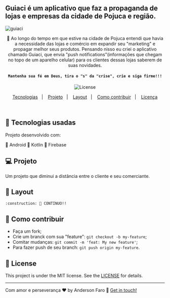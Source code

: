 ## Guiaci é um aplicativo que faz a propaganda de lojas e empresas da cidade de Pojuca e região.

![guiaci](https://user-images.githubusercontent.com/3237047/78358924-65ad1500-758a-11ea-8434-d0396d41703b.png)


<p align="center"> 
	 🚀 Ao longo do tempo em que estive na cidade de Pojuca entendi que havia a necessidade das lojas e comércio em expandir seu "marketing"  e propagar melhor seus produtos. Pensando nisso eu criei o aplicativo chamado Guiaci, que envia "push notifications"(informações que chegam no topo de um aparelho celular) para os clientes dessas lojas saberem de suas novidades.
	
</p>
<h4 align="center"> 

	Mantenha sua fé em Deus, tira o "s" da "crise", crie e siga firme!!!
</h4>

<p align="center">
  
  
  <img alt="License" src="https://img.shields.io/badge/license-MIT-brightgreen">
</p>

<p align="center">
  <a href="#rocket-Technologies">Tecnologias</a>&nbsp;&nbsp;&nbsp;|&nbsp;&nbsp;&nbsp;
  <a href="#-project">Projeto</a>&nbsp;&nbsp;&nbsp;|&nbsp;&nbsp;&nbsp;
  <a href="#-layout">Layout</a>&nbsp;&nbsp;&nbsp;|&nbsp;&nbsp;&nbsp;
  <a href="#-how-to-contribute">Como contribuir</a>&nbsp;&nbsp;&nbsp;|&nbsp;&nbsp;&nbsp;
  <a href="#memo-license">Licença</a>
</p>

<br>

## :rocket: Tecnologias usadas

Projeto desenvolvido com:

📌 Android
📌 Kotlin
📌 Firebase

## 💻 Projeto

Um projeto que diminui a distância entre o cliente e seu comerciante.

## 🔖 Layout

	:construction: 🚀 CONTÍNUO!!

## 🤔 Como contribuir

- Faça um fork;
- Crie um branck com sua "feature": `git checkout -b my-feature`;
- Comitar mudanças: `git commit -m 'feat: My new feature'`;
- Para fazer push de seu branch: `git push origin my-feature`.

## :memo: License

This project is under the MIT license. See the [LICENSE](LICENSE.md) for details.

---

Com amor e perseverança ♥ by Anderson Faro :wave: [Get in touch!](https://www.linkedin.com/in/faroanderson/)
